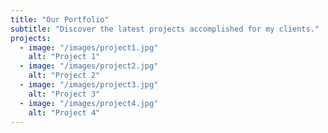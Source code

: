 ```yaml
---
title: "Our Portfolio"
subtitle: "Discover the latest projects accomplished for my clients."
projects:
  - image: "/images/project1.jpg"
    alt: "Project 1"
  - image: "/images/project2.jpg"
    alt: "Project 2"
  - image: "/images/project3.jpg"
    alt: "Project 3"
  - image: "/images/project4.jpg"
    alt: "Project 4"
---
```

